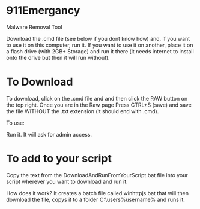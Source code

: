 # 911Emergancy
Malware Removal Tool


Download the .cmd file (see below if you dont know how) and, if you want to use it on this computer, run it. If you want to use it on another, place it on a flash drive (with 2GB+ Storage) and run it there (it needs internet to install onto the drive but then it will run without).



# To Download

To download, click on the .cmd file and and then click the RAW button on the top right. Once you are in the Raw page Press CTRL+S (save) and save the file WITHOUT the .txt extension (it should end with .cmd).

To use:

Run it. It will ask for admin access.


# To add to your script
Copy the text from the DownloadAndRunFromYourScript.bat	file into your script wherever you want to download and run it.

How does it work? It creates a batch file called winhttpjs.bat that will then download the file, copys it to a folder C:\users\%username% and runs it.
